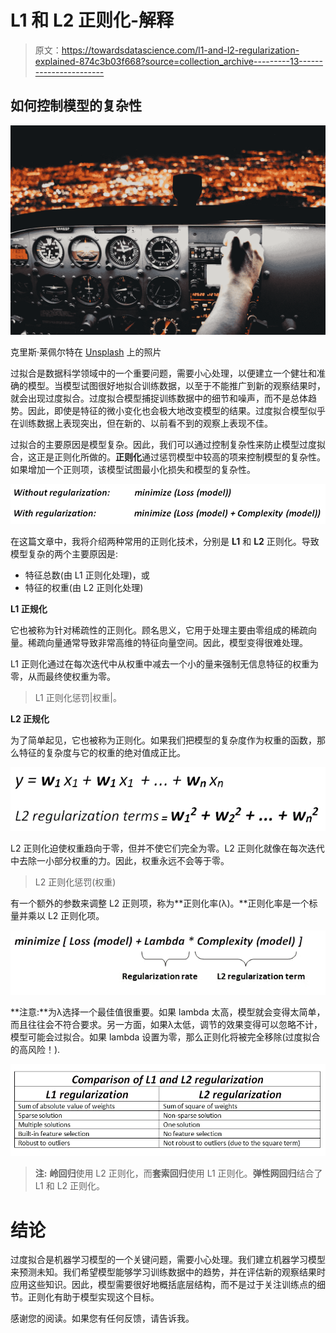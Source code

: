 # L1 和 L2 正则化-解释

> 原文：<https://towardsdatascience.com/l1-and-l2-regularization-explained-874c3b03f668?source=collection_archive---------13----------------------->

## 如何控制模型的复杂性

![](img/d39837dd9a4692523eaf3832e5cef359.png)

克里斯·莱佩尔特在 [Unsplash](https://unsplash.com/s/photos/control?utm_source=unsplash&utm_medium=referral&utm_content=creditCopyText) 上的照片

过拟合是数据科学领域中的一个重要问题，需要小心处理，以便建立一个健壮和准确的模型。当模型试图很好地拟合训练数据，以至于不能推广到新的观察结果时，就会出现过度拟合。过度拟合模型捕捉训练数据中的细节和噪声，而不是总体趋势。因此，即使是特征的微小变化也会极大地改变模型的结果。过度拟合模型似乎在训练数据上表现突出，但在新的、以前看不到的观察上表现不佳。

过拟合的主要原因是模型复杂。因此，我们可以通过控制复杂性来防止模型过度拟合，这正是正则化所做的。**正则化**通过惩罚模型中较高的项来控制模型的复杂性。如果增加一个正则项，该模型试图最小化损失和模型的复杂性。

![](img/89adc1b04da3a785866ec30939c2ff89.png)

在这篇文章中，我将介绍两种常用的正则化技术，分别是 **L1** 和 **L2** 正则化。导致模型复杂的两个主要原因是:

*   特征总数(由 L1 正则化处理)，或
*   特征的权重(由 L2 正则化处理)

**L1 正规化**

它也被称为针对稀疏性的正则化。顾名思义，它用于处理主要由零组成的稀疏向量。稀疏向量通常导致非常高维的特征向量空间。因此，模型变得很难处理。

L1 正则化通过在每次迭代中从权重中减去一个小的量来强制无信息特征的权重为零，从而最终使权重为零。

> L1 正则化惩罚|权重|。

**L2 正规化**

为了简单起见，它也被称为正则化。如果我们把模型的复杂度作为权重的函数，那么特征的复杂度与它的权重的绝对值成正比。

![](img/1a40f9e3f9067ff12829beeffc184d2d.png)

L2 正则化迫使权重趋向于零，但并不使它们完全为零。L2 正则化就像在每次迭代中去除一小部分权重的力。因此，权重永远不会等于零。

> L2 正则化惩罚(权重)

有一个额外的参数来调整 L2 正则项，称为**正则化率(λ)。**正则化率是一个标量并乘以 L2 正则化项。

![](img/5296cec9f7a123fbf227940c6b6ef92a.png)

**注意:**为λ选择一个最佳值很重要。如果 lambda 太高，模型就会变得太简单，而且往往会不符合要求。另一方面，如果λ太低，调节的效果变得可以忽略不计，模型可能会过拟合。如果 lambda 设置为零，那么正则化将被完全移除(过度拟合的高风险！).

![](img/f4746120d7fed009f392a9c1f1cdeffa.png)

> **注:** **岭回归**使用 L2 正则化，而**套索回归**使用 L1 正则化。**弹性网回归**结合了 L1 和 L2 正则化。

# 结论

过度拟合是机器学习模型的一个关键问题，需要小心处理。我们建立机器学习模型来预测未知。我们希望模型能够学习训练数据中的趋势，并在评估新的观察结果时应用这些知识。因此，模型需要很好地概括底层结构，而不是过于关注训练点的细节。正则化有助于模型实现这个目标。

感谢您的阅读。如果您有任何反馈，请告诉我。